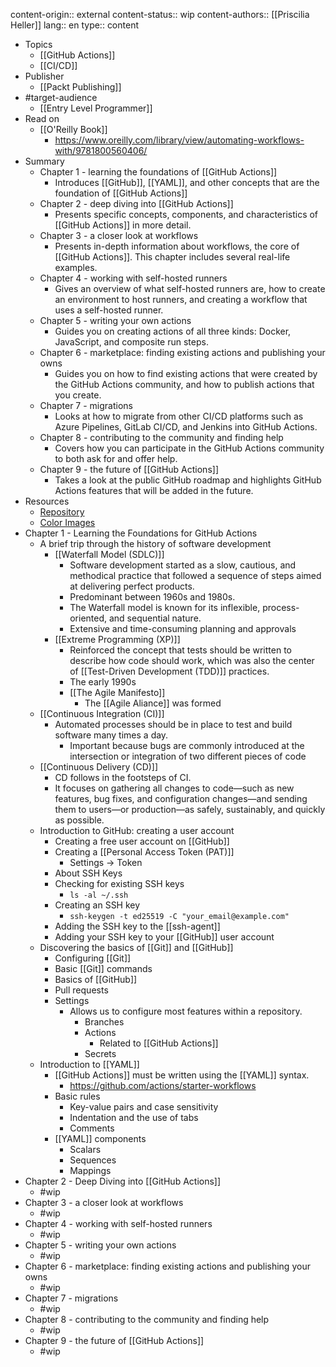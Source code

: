 content-origin:: external
content-status:: wip
content-authors:: [[Priscilia Heller]]
lang:: en
type:: content

- Topics
  - [[GitHub Actions]]
  - [[CI/CD]]
- Publisher
  - [[Packt Publishing]]
- #target-audience
  - [[Entry Level Programmer]]
- Read on
  - [[O'Reilly Book]]
    - https://www.oreilly.com/library/view/automating-workflows-with/9781800560406/
- Summary
  - Chapter 1 - learning the foundations of [[GitHub Actions]]
    - Introduces [[GitHub]], [[YAML]], and other concepts that are the foundation of [[GitHub Actions]]
  - Chapter 2 - deep diving into [[GitHub Actions]]
    - Presents specific concepts, components, and characteristics of [[GitHub Actions]] in more detail.
  - Chapter 3 - a closer look at workflows
    - Presents in-depth information about workflows, the core of [[GitHub Actions]]. This chapter includes several real-life examples.
  - Chapter 4 - working with self-hosted runners
    - Gives an overview of what self-hosted runners are, how to create an environment to host runners, and creating a workflow that uses a self-hosted runner.
  - Chapter 5 - writing your own actions
    - Guides you on creating actions of all three kinds: Docker, JavaScript, and composite run steps.
  - Chapter 6 - marketplace: finding existing actions and publishing your owns
    - Guides you on how to find existing actions that were created by the GitHub Actions community, and how to publish actions that you create.
  - Chapter 7 - migrations
    - Looks at how to migrate from other CI/CD platforms such as Azure Pipelines, GitLab CI/CD, and Jenkins into GitHub Actions.
  - Chapter 8 - contributing to the community and finding help
    - Covers how you can participate in the GitHub Actions community to both ask for and offer help.
  - Chapter 9 - the future of [[GitHub Actions]]
    - Takes a look at the public GitHub roadmap and highlights GitHub Actions features that will be added in the future.
- Resources
  - [Repository](https://github.com/PacktPublishing/Automating-Workflows-with-GitHub-Actions)
  - [Color Images](http://www.packtpub.com/sites/default/files/downloads/9781800560406_ColorImages.pdf)
- Chapter 1 - Learning the Foundations for GitHub Actions
  - A brief trip through the history of software development
    - [[Waterfall Model (SDLC)]]
      - Software development started as a slow, cautious, and methodical practice that followed a sequence of steps aimed at delivering perfect products.
      - Predominant between 1960s and 1980s.
      - The Waterfall model is known for its inflexible, process-oriented, and sequential nature.
      - Extensive and time-consuming planning and approvals
    - [[Extreme Programming (XP)]]
      - Reinforced the concept that tests should be written to describe how code should work, which was also the center of [[Test-Driven Development (TDD)]] practices.
      - The early 1990s
      - [[The Agile Manifesto]]
        - The [[Agile Aliance]] was formed
  - [[Continuous Integration (CI)]]
    - Automated processes should be in place to test and build software many times a day.
      - Important because bugs are commonly introduced at the intersection or integration of two different pieces of code
  - [[Continuous Delivery (CD)]]
    - CD follows in the footsteps of CI.
    - It focuses on gathering all changes to code—such as new features, bug fixes, and configuration changes—and sending them to users—or production—as safely, sustainably, and quickly as possible.
  - Introduction to GitHub: creating a user account
    - Creating a free user account on [[GitHub]]
    - Creating a [[Personal Access Token (PAT)]]
      - Settings -> Token
    - About SSH Keys
    - Checking for existing SSH keys
      - `ls -al ~/.ssh`
    - Creating an SSH key
      - `ssh-keygen -t ed25519 -C "your_email@example.com"`
    - Adding the SSH key to the [[ssh-agent]]
    - Adding your SSH key to your [[GitHub]] user account
  - Discovering the basics of [[Git]] and [[GitHub]]
    - Configuring [[Git]]
    - Basic [[Git]] commands
    - Basics of [[GitHub]]
    - Pull requests
    - Settings
      - Allows us to configure most features within a repository.
        - Branches
        - Actions
          - Related to [[GitHub Actions]]
        - Secrets
  - Introduction to [[YAML]]
    - [[GitHub Actions]] must be written using the [[YAML]] syntax.
      - https://github.com/actions/starter-workflows
    - Basic rules
      - Key-value pairs and case sensitivity
      - Indentation and the use of tabs
      - Comments
    - [[YAML]] components
      - Scalars
      - Sequences
      - Mappings
- Chapter 2 - Deep Diving into [[GitHub Actions]]
  - #wip
- Chapter 3 - a closer look at workflows
  - #wip
- Chapter 4 - working with self-hosted runners
  - #wip
- Chapter 5 - writing your own actions
  - #wip
- Chapter 6 - marketplace: finding existing actions and publishing your owns
  - #wip
- Chapter 7 - migrations
  - #wip
- Chapter 8 - contributing to the community and finding help
  - #wip
- Chapter 9 - the future of [[GitHub Actions]]
  - #wip
